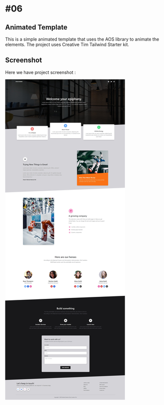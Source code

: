 # #06

## Animated Template
This is a simple animated template that uses the AOS library to animate the elements. The project uses Creative Tim Tailwind Starter kit.

## Screenshot
Here we have project screenshot :

![screenshot](screenshot.jpeg)
